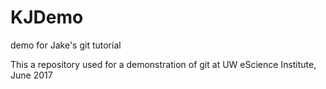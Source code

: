 # KJDemo
demo for Jake's git tutorial

This a repository used for a demonstration of git at UW eScience Institute, June 2017

